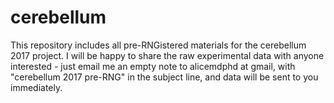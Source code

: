 # cerebellum

This repository includes all pre-RNGistered materials for the cerebellum 2017 project. 
I will be happy to share the raw experimental data with anyone interested - just email me an empty note to alicemdphd at gmail, with "cerebellum 2017 pre-RNG" in the subject line, and data will be sent to you immediately. 
